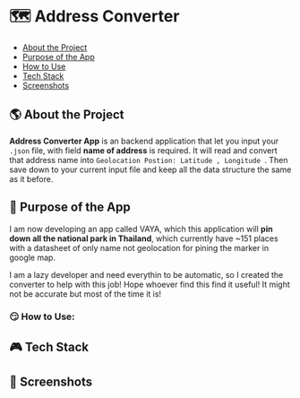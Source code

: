 # 🗺️ Address Converter
- [About the Project](#-about-the-project)
- [Purpose of the App](#-purpose-of-the-app)
- [How to Use](#-how-to-use)
- [Tech Stack](#-tech-stack)
- [Screenshots](#-screenshots)

## 🌎 About the Project
**Address Converter App** is an backend application that let you input your ```.json``` file, with field **name of address** is required. It will read and convert that address name into ```Geolocation Postion: Latitude , Longitude ```. Then save down to your current input file and keep all the data structure the same as it before.

## 🎯 Purpose of the App
I am now developing an app called VAYA, which this application will **pin down all the national park in Thailand**, which currently have ~151 places with a datasheet of only name not geolocation for pining the marker in google map.

I am a lazy developer and need everythin to be automatic, so I created the converter to help with this job! Hope whoever find this find it useful!
It might not be accurate but most of the time it is!

### 😏 How to Use:


## 🎮 Tech Stack


## 📸 Screenshots
